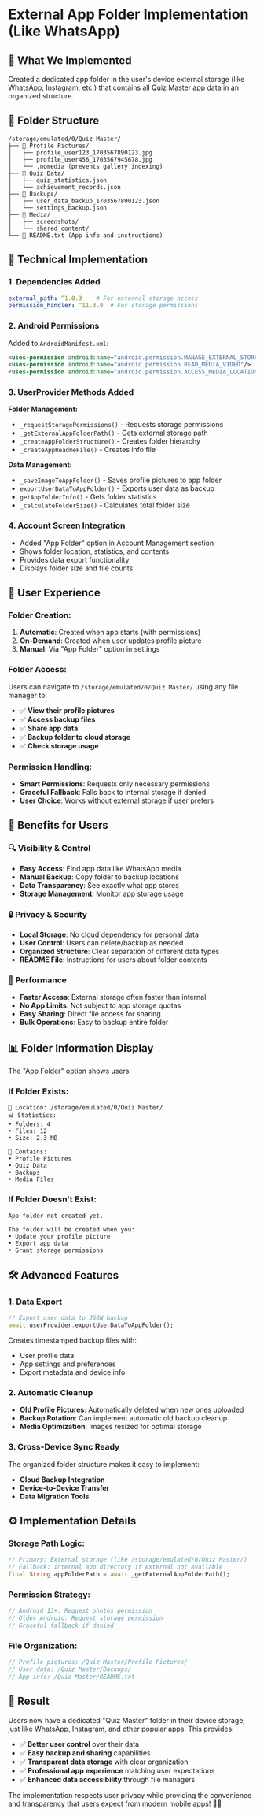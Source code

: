 # External App Folder Implementation (Like WhatsApp)

## 🎯 **What We Implemented**

Created a dedicated app folder in the user's device external storage (like WhatsApp, Instagram, etc.) that contains all Quiz Master app data in an organized structure.

## 📁 **Folder Structure**

```
/storage/emulated/0/Quiz Master/
├── 📁 Profile Pictures/
│   ├── profile_user123_1703567890123.jpg
│   ├── profile_user456_1703567945678.jpg
│   └── .nomedia (prevents gallery indexing)
├── 📁 Quiz Data/
│   ├── quiz_statistics.json
│   └── achievement_records.json
├── 📁 Backups/
│   ├── user_data_backup_1703567890123.json
│   └── settings_backup.json
├── 📁 Media/
│   ├── screenshots/
│   └── shared_content/
└── 📄 README.txt (App info and instructions)
```

## 🔧 **Technical Implementation**

### 1. Dependencies Added
```yaml
external_path: ^1.0.3    # For external storage access
permission_handler: ^11.3.0  # For storage permissions
```

### 2. Android Permissions
Added to `AndroidManifest.xml`:
```xml
<uses-permission android:name="android.permission.MANAGE_EXTERNAL_STORAGE" />
<uses-permission android:name="android.permission.READ_MEDIA_VIDEO"/>
<uses-permission android:name="android.permission.ACCESS_MEDIA_LOCATION"/>
```

### 3. UserProvider Methods Added

**Folder Management:**
- `_requestStoragePermissions()` - Requests storage permissions
- `_getExternalAppFolderPath()` - Gets external storage path
- `_createAppFolderStructure()` - Creates folder hierarchy
- `_createAppReadmeFile()` - Creates info file

**Data Management:**
- `_saveImageToAppFolder()` - Saves profile pictures to app folder
- `exportUserDataToAppFolder()` - Exports user data as backup
- `getAppFolderInfo()` - Gets folder statistics
- `_calculateFolderSize()` - Calculates total folder size

### 4. Account Screen Integration
- Added "App Folder" option in Account Management section
- Shows folder location, statistics, and contents
- Provides data export functionality
- Displays folder size and file counts

## 🎨 **User Experience**

### Folder Creation:
1. **Automatic**: Created when app starts (with permissions)
2. **On-Demand**: Created when user updates profile picture
3. **Manual**: Via "App Folder" option in settings

### Folder Access:
Users can navigate to `/storage/emulated/0/Quiz Master/` using any file manager to:
- ✅ **View their profile pictures**
- ✅ **Access backup files**
- ✅ **Share app data**
- ✅ **Backup folder to cloud storage**
- ✅ **Check storage usage**

### Permission Handling:
- **Smart Permissions**: Requests only necessary permissions
- **Graceful Fallback**: Falls back to internal storage if denied
- **User Choice**: Works without external storage if user prefers

## 📱 **Benefits for Users**

### 🔍 **Visibility & Control**
- **Easy Access**: Find app data like WhatsApp media
- **Manual Backup**: Copy folder to backup locations
- **Data Transparency**: See exactly what app stores
- **Storage Management**: Monitor app storage usage

### 🔒 **Privacy & Security**
- **Local Storage**: No cloud dependency for personal data
- **User Control**: Users can delete/backup as needed
- **Organized Structure**: Clear separation of different data types
- **README File**: Instructions for users about folder contents

### 🚀 **Performance**
- **Faster Access**: External storage often faster than internal
- **No App Limits**: Not subject to app storage quotas
- **Easy Sharing**: Direct file access for sharing
- **Bulk Operations**: Easy to backup entire folder

## 📊 **Folder Information Display**

The "App Folder" option shows users:

### If Folder Exists:
```
📍 Location: /storage/emulated/0/Quiz Master/
📊 Statistics:
• Folders: 4
• Files: 12
• Size: 2.3 MB

📁 Contains:
• Profile Pictures
• Quiz Data  
• Backups
• Media Files
```

### If Folder Doesn't Exist:
```
App folder not created yet.

The folder will be created when you:
• Update your profile picture
• Export app data
• Grant storage permissions
```

## 🛠️ **Advanced Features**

### 1. **Data Export**
```dart
// Export user data to JSON backup
await userProvider.exportUserDataToAppFolder();
```
Creates timestamped backup files with:
- User profile data
- App settings and preferences
- Export metadata and device info

### 2. **Automatic Cleanup**
- **Old Profile Pictures**: Automatically deleted when new ones uploaded
- **Backup Rotation**: Can implement automatic old backup cleanup
- **Media Optimization**: Images resized for optimal storage

### 3. **Cross-Device Sync Ready**
The organized folder structure makes it easy to implement:
- **Cloud Backup Integration**
- **Device-to-Device Transfer**
- **Data Migration Tools**

## ⚙️ **Implementation Details**

### Storage Path Logic:
```dart
// Primary: External storage (like /storage/emulated/0/Quiz Master/)
// Fallback: Internal app directory if external not available
final String appFolderPath = await _getExternalAppFolderPath();
```

### Permission Strategy:
```dart
// Android 13+: Request photos permission
// Older Android: Request storage permission
// Graceful fallback if denied
```

### File Organization:
```dart
// Profile pictures: /Quiz Master/Profile Pictures/
// User data: /Quiz Master/Backups/
// App info: /Quiz Master/README.txt
```

## 🎉 **Result**

Users now have a dedicated "Quiz Master" folder in their device storage, just like WhatsApp, Instagram, and other popular apps. This provides:

- ✅ **Better user control** over their data
- ✅ **Easy backup and sharing** capabilities  
- ✅ **Transparent data storage** with clear organization
- ✅ **Professional app experience** matching user expectations
- ✅ **Enhanced data accessibility** through file managers

The implementation respects user privacy while providing the convenience and transparency that users expect from modern mobile apps! 📱✨